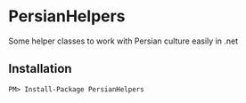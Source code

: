 # PersianHelpers
Some helper classes to work with Persian culture easily in .net
## Installation
`PM> Install-Package PersianHelpers`
